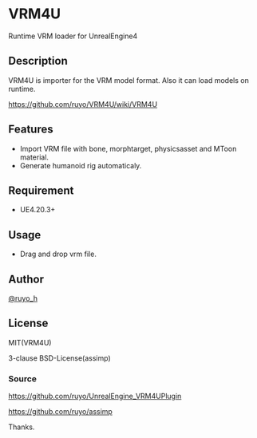 # VRM4U
Runtime VRM loader for UnrealEngine4

## Description
VRM4U is importer for the VRM model format.
Also it can load models on runtime.

https://github.com/ruyo/VRM4U/wiki/VRM4U

## Features
 - Import VRM file with bone, morphtarget, physicsasset and MToon material.
 - Generate humanoid rig automaticaly.

## Requirement
 - UE4.20.3+

## Usage
 - Drag and drop vrm file.
 
## Author
[@ruyo_h](https://twitter.com/ruyo_h)

## License
MIT(VRM4U)

3-clause BSD-License(assimp)

### Source
https://github.com/ruyo/UnrealEngine_VRM4UPlugin

https://github.com/ruyo/assimp

Thanks.
